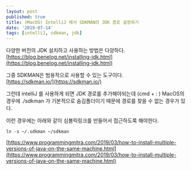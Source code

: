 ```yaml
---
layout: post
published: true
title: (MacOS) IntelliJ 에서 SDKMAN의 JDK 경로 설정하기
date: '2019-07-14'
tags: [intelliJ, sdkman, jdk]
---
```


다양한 버전의 JDK 설치하고 사용하는 방법은 다양하다.  
[https://blog.benelog.net/installing-jdk.html](https://blog.benelog.net/installing-jdk.html)

그중 SDKMAN은 범용적으로 사용할 수 있는 도구이다.  
[https://sdkman.io/](https://sdkman.io/)

그런데 intelliJ 를 사용하게 되면 JDK 경로를 추가해야되는데 (cmd + : )
MacOS의 경우에 ./sdkman 가 기본적으로 숨김폴더이기 때문에 경로를 찾을 수 없는 경우가 있다.

이런 경우에는 아래와 같이 심볼릭링크를 만들어서 접근하도록 해야한다.

```
ln -s ~/.sdkman ~/sdkman
```

[https://www.programmingmitra.com/2019/03/how-to-install-multiple-versions-of-java-on-the-same-machine.html](https://www.programmingmitra.com/2019/03/how-to-install-multiple-versions-of-java-on-the-same-machine.html)
